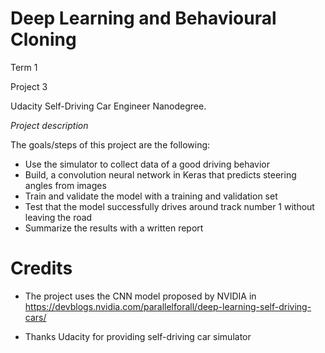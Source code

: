 # Deep Learning and Behavioural Cloning

Term 1

Project 3

Udacity Self-Driving Car Engineer Nanodegree.

*Project description*

The goals/steps of this project are the following:
* Use the simulator to collect data of a good driving behavior
* Build, a convolution neural network in Keras that predicts steering angles from images
* Train and validate the model with a training and validation set
* Test that the model successfully drives around track number 1 without leaving the road
* Summarize the results with a written report

# Credits

* The project uses the CNN model proposed by NVIDIA in https://devblogs.nvidia.com/parallelforall/deep-learning-self-driving-cars/

* Thanks Udacity for providing self-driving car simulator
